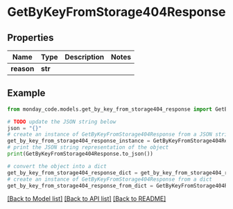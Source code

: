 # GetByKeyFromStorage404Response


## Properties

Name | Type | Description | Notes
------------ | ------------- | ------------- | -------------
**reason** | **str** |  | 

## Example

```python
from monday_code.models.get_by_key_from_storage404_response import GetByKeyFromStorage404Response

# TODO update the JSON string below
json = "{}"
# create an instance of GetByKeyFromStorage404Response from a JSON string
get_by_key_from_storage404_response_instance = GetByKeyFromStorage404Response.from_json(json)
# print the JSON string representation of the object
print(GetByKeyFromStorage404Response.to_json())

# convert the object into a dict
get_by_key_from_storage404_response_dict = get_by_key_from_storage404_response_instance.to_dict()
# create an instance of GetByKeyFromStorage404Response from a dict
get_by_key_from_storage404_response_from_dict = GetByKeyFromStorage404Response.from_dict(get_by_key_from_storage404_response_dict)
```
[[Back to Model list]](../README.md#documentation-for-models) [[Back to API list]](../README.md#documentation-for-api-endpoints) [[Back to README]](../README.md)


